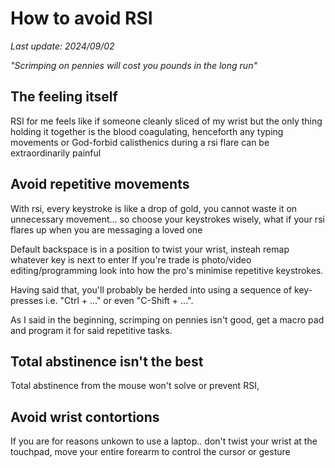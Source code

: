 # How to avoid RSI 

*Last update: 2024/09/02*

_"Scrimping on pennies will cost you pounds in the long run"_

## The feeling itself

RSI for me feels like if someone cleanly sliced of my wrist but the only thing holding it together is the blood coagulating, henceforth any typing movements or God-forbid calisthenics during a rsi flare can be extraordinarily painful

## Avoid repetitive movements

With rsi, every keystroke is like a drop of gold, you cannot waste it on unnecessary movement... so choose your keystrokes wisely, what if your rsi flares up when you are messaging a loved one

Default backspace is in a position to twist your wrist, insteah remap whatever key is next to enter 
If you're trade is photo/video editing/programming look into how the pro's minimise repetitive keystrokes.

Having said that, you'll probably be herded into using a sequence of key-presses i.e. "Ctrl + ..." or even "C-Shift + ...".

As I said in the beginning, scrimping on pennies isn't good, get a macro pad and program it for said repetitive tasks.

## Total abstinence isn't the best

Total abstinence from the mouse won't solve or prevent RSI,

## Avoid wrist contortions

If you are for reasons unkown to use a laptop.. don't twist your wrist at the touchpad, move your entire forearm to control the cursor or gesture
